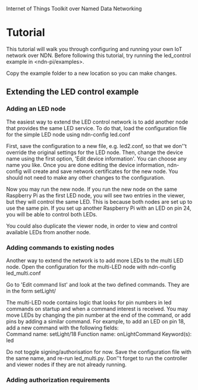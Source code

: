 Internet of Things Toolkit
over
Named Data Networking

Tutorial
=========

This tutorial will walk you through configuring and running your own IoT network over NDN.
Before following this tutorial, try running the led_control example in <ndn-pi/examples>.

Copy the example folder to a new location so you can make changes.
 
Extending the LED control example
-------------------------------------

### Adding an LED node
The easiest way to extend the LED control network is to add another node that provides the
same LED service. To do that, load the configuration file for the simple LED node using
	ndn-config led.conf

First, save the configuration to a new file, e.g. led2.conf, so that we don''t override the
original settings for the LED node. Then, change the device name using the first option, 
'Edit device information'. You can choose any name you like. Once you are done editing the
device information, ndn-config will create and save network certificates for the new node.
You should not need to make any other changes to the configuration.    

Now you may run the new node. If you run the new node on the same Raspberry Pi as the first
LED node, you will see two entries in the viewer, but they will control the same LED. This 
is because both nodes are set up to use the same pin. If you set up another Raspberry Pi with 
an LED on pin 24, you will be able to control both LEDs.

You could also duplicate the viewer node, in order to view and control available LEDs from
another node.


### Adding commands to existing nodes

Another way to extend the network is to add more LEDs to the multi LED node. Open
the configuration for the multi-LED node with
	ndn-config led_multi.conf

Go to 'Edit command list' and look at the two defined commands. They are in the form
	setLight/<pin number>

The multi-LED node contains logic that looks for pin numbers in led commands on startup and
when a command interest is received. You may move LEDs by changing the pin number at the end
of the command, or add pins by adding a similar command. For example, to add an LED on pin 18,
add a new command with the following fields:    
	Command name:  	setLight/18
	Function name: 	onLightCommand
	Keyword(s): led

Do not toggle signing/authorisation for now. Save the configuration file with the same name, and
re-run led_multi.py. Don''t forget to run the controller and viewer nodes if they are not already 
running.

### Adding authorization requirements


